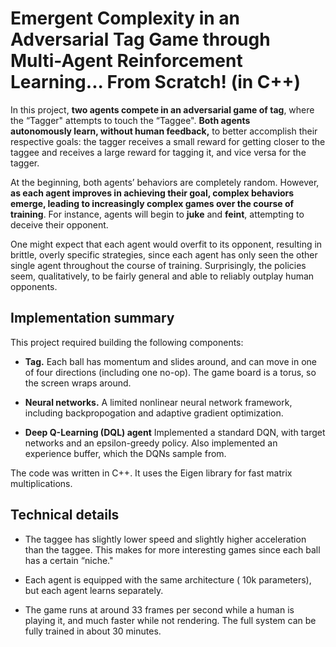 # Emergent Complexity in an Adversarial Tag Game through Multi-Agent Reinforcement Learning... From Scratch! (in C++)

In this project, **two agents compete in an adversarial game of tag**,
where the “Tagger" attempts to touch the “Taggee". **Both agents  
autonomously learn, without human feedback,** to better accomplish their
respective goals: the tagger receives a small reward for getting closer
to the taggee and receives a large reward for tagging it, and vice versa
for the tagger.

At the beginning, both agents’ behaviors are completely random. However,
**as each agent improves in achieving their goal, complex behaviors
emerge, leading to increasingly complex games over the course of
training**. For instance, agents will begin to **juke** and **feint**,
attempting to deceive their opponent.

One might expect that each agent would overfit to its opponent,
resulting in brittle, overly specific strategies, since each agent has
only seen the other single agent throughout the course of training.
Surprisingly, the policies seem, qualitatively, to be fairly general and
able to reliably outplay human opponents.


## Implementation summary

This project required building the following components:

  - **Tag.** Each ball has momentum and slides around, and can move in
    one of four directions (including one no-op). The game board is a
    torus, so the screen wraps around.

  - **Neural networks.** A limited nonlinear neural network framework,
    including backpropogation and adaptive gradient optimization.

  - **Deep Q-Learning (DQL) agent** Implemented a standard DQN, with
    target networks and an epsilon-greedy policy. Also implemented an
    experience buffer, which the DQNs sample from.

The code was written in C++. It uses the Eigen library for fast matrix
multiplications.


##  Technical details

  - The taggee has slightly lower speed and slightly higher acceleration
    than the taggee. This makes for more interesting games since each
    ball has a certain “niche."

  - Each agent is equipped with the same architecture ( 10k parameters),
    but each agent learns separately.

  - The game runs at around 33 frames per second while a human is
    playing it, and much faster while not rendering. The full system can
    be fully trained in about 30 minutes.
